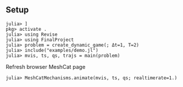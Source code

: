 ## Setup

```console
julia> ]
pkg> activate .
julia> using Revise
julia> using FinalProject
julia> problem = create_dynamic_game(; Δt=1, T=2)
julia> include("examples/demo.jl")
julia> mvis, ts, qs, trajs = main(problem)
```
Refresh browser MeshCat page
```console
julia> MeshCatMechanisms.animate(mvis, ts, qs; realtimerate=1.)
```

